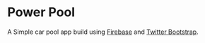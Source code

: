 # Power Pool

A Simple car pool app build using [Firebase](http://www.firebase.com) and [Twitter Bootstrap](http://twitter.github.io/bootstrap/).